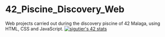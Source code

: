 # 42_Piscine_Discovery_Web
Web projects carried out during the discovery piscine of 42 Malaga, using HTML, CSS and JavaScript.
[![sigutier's 42 stats](https://badge42.vercel.app/api/v2/cl5067tao001609l72zr1yapf/stats?cursusId=3&coalitionId=undefined)](https://github.com/JaeSeoKim/badge42)
